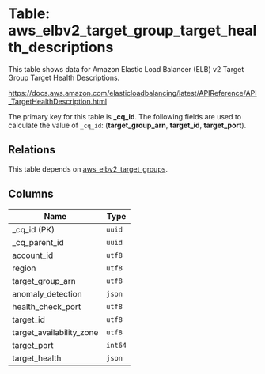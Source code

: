 # Table: aws_elbv2_target_group_target_health_descriptions

This table shows data for Amazon Elastic Load Balancer (ELB) v2 Target Group Target Health Descriptions.

https://docs.aws.amazon.com/elasticloadbalancing/latest/APIReference/API_TargetHealthDescription.html

The primary key for this table is **_cq_id**.
The following fields are used to calculate the value of `_cq_id`: (**target_group_arn**, **target_id**, **target_port**).
## Relations

This table depends on [aws_elbv2_target_groups](aws_elbv2_target_groups.md).

## Columns

| Name          | Type          |
| ------------- | ------------- |
|_cq_id (PK)|`uuid`|
|_cq_parent_id|`uuid`|
|account_id|`utf8`|
|region|`utf8`|
|target_group_arn|`utf8`|
|anomaly_detection|`json`|
|health_check_port|`utf8`|
|target_id|`utf8`|
|target_availability_zone|`utf8`|
|target_port|`int64`|
|target_health|`json`|